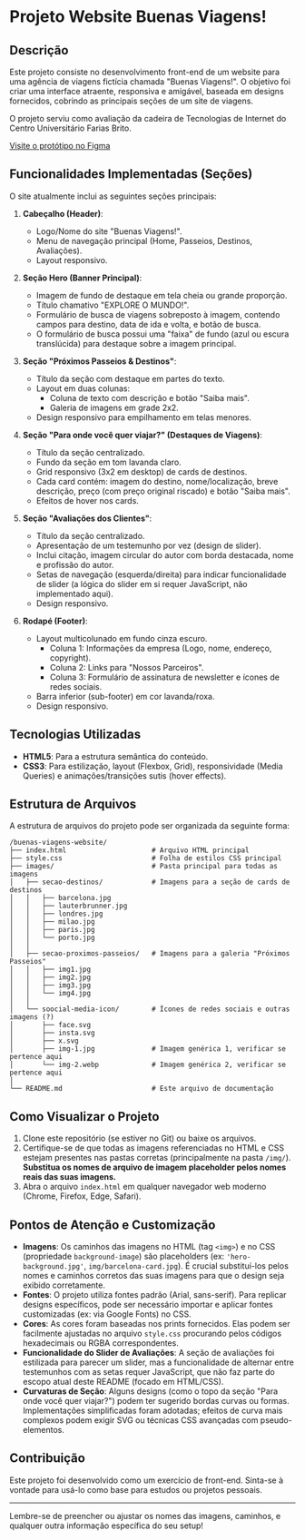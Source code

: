 # Projeto Website Buenas Viagens!

## Descrição

Este projeto consiste no desenvolvimento front-end de um website para uma agência de viagens fictícia chamada "Buenas Viagens!". O objetivo foi criar uma interface atraente, responsiva e amigável, baseada em designs fornecidos, cobrindo as principais seções de um site de viagens.

O projeto serviu como avaliação da cadeira de Tecnologias de Internet do Centro Universitário Farias Brito.

[Visite o protótipo no Figma]([https://www.figma.com/design/9KJ0TJzWD1xDuKOFIWk2K6/trabalho-v2?node-id=8-2&t=5PW797AApxqD2dna-1)

## Funcionalidades Implementadas (Seções)

O site atualmente inclui as seguintes seções principais:

1.  **Cabeçalho (Header)**:
    * Logo/Nome do site "Buenas Viagens!".
    * Menu de navegação principal (Home, Passeios, Destinos, Avaliações).
    * Layout responsivo.

2.  **Seção Hero (Banner Principal)**:
    * Imagem de fundo de destaque em tela cheia ou grande proporção.
    * Título chamativo "EXPLORE O MUNDO!".
    * Formulário de busca de viagens sobreposto à imagem, contendo campos para destino, data de ida e volta, e botão de busca.
    * O formulário de busca possui uma "faixa" de fundo (azul ou escura translúcida) para destaque sobre a imagem principal.

3.  **Seção "Próximos Passeios & Destinos"**:
    * Título da seção com destaque em partes do texto.
    * Layout em duas colunas:
        * Coluna de texto com descrição e botão "Saiba mais".
        * Galeria de imagens em grade 2x2.
    * Design responsivo para empilhamento em telas menores.

4.  **Seção "Para onde você quer viajar?" (Destaques de Viagens)**:
    * Título da seção centralizado.
    * Fundo da seção em tom lavanda claro.
    * Grid responsivo (3x2 em desktop) de cards de destinos.
    * Cada card contém: imagem do destino, nome/localização, breve descrição, preço (com preço original riscado) e botão "Saiba mais".
    * Efeitos de hover nos cards.

5.  **Seção "Avaliações dos Clientes"**:
    * Título da seção centralizado.
    * Apresentação de um testemunho por vez (design de slider).
    * Inclui citação, imagem circular do autor com borda destacada, nome e profissão do autor.
    * Setas de navegação (esquerda/direita) para indicar funcionalidade de slider (a lógica do slider em si requer JavaScript, não implementado aqui).
    * Design responsivo.

6.  **Rodapé (Footer)**:
    * Layout multicolunado em fundo cinza escuro.
        * Coluna 1: Informações da empresa (Logo, nome, endereço, copyright).
        * Coluna 2: Links para "Nossos Parceiros".
        * Coluna 3: Formulário de assinatura de newsletter e ícones de redes sociais.
    * Barra inferior (sub-footer) em cor lavanda/roxa.
    * Design responsivo.

## Tecnologias Utilizadas

* **HTML5**: Para a estrutura semântica do conteúdo.
* **CSS3**: Para estilização, layout (Flexbox, Grid), responsividade (Media Queries) e animações/transições sutis (hover effects).

## Estrutura de Arquivos

A estrutura de arquivos do projeto pode ser organizada da seguinte forma:

```text
/buenas-viagens-website/
├── index.html                     # Arquivo HTML principal
├── style.css                      # Folha de estilos CSS principal
├── images/                        # Pasta principal para todas as imagens
│   ├── secao-destinos/            # Imagens para a seção de cards de destinos
│   │   ├── barcelona.jpg         
│   │   ├── lauterbrunner.jpg     
│   │   ├── londres.jpg           
│   │   ├── milao.jpg             
│   │   ├── paris.jpg             
│   │   └── porto.jpg             
│   │
│   ├── secao-proximos-passeios/   # Imagens para a galeria "Próximos Passeios"
│   │   ├── img1.jpg              
│   │   ├── img2.jpg              
│   │   ├── img3.jpg              
│   │   └── img4.jpg              
│   │
│   └── soocial-media-icon/        # Ícones de redes sociais e outras imagens (?)
│       ├── face.svg              
│       ├── insta.svg             
│       ├── x.svg                 
│       ├── img-1.jpg              # Imagem genérica 1, verificar se pertence aqui
│       └── img-2.webp             # Imagem genérica 2, verificar se pertence aqui
│
└── README.md                      # Este arquivo de documentação
```

## Como Visualizar o Projeto

1.  Clone este repositório (se estiver no Git) ou baixe os arquivos.
2.  Certifique-se de que todas as imagens referenciadas no HTML e CSS estejam presentes nas pastas corretas (principalmente na pasta `/img/`). **Substitua os nomes de arquivo de imagem placeholder pelos nomes reais das suas imagens.**
3.  Abra o arquivo `index.html` em qualquer navegador web moderno (Chrome, Firefox, Edge, Safari).

## Pontos de Atenção e Customização

* **Imagens**: Os caminhos das imagens no HTML (tag `<img>`) e no CSS (propriedade `background-image`) são placeholders (ex: `'hero-background.jpg'`, `img/barcelona-card.jpg`). É crucial substituí-los pelos nomes e caminhos corretos das suas imagens para que o design seja exibido corretamente.
* **Fontes**: O projeto utiliza fontes padrão (Arial, sans-serif). Para replicar designs específicos, pode ser necessário importar e aplicar fontes customizadas (ex: via Google Fonts) no CSS.
* **Cores**: As cores foram baseadas nos prints fornecidos. Elas podem ser facilmente ajustadas no arquivo `style.css` procurando pelos códigos hexadecimais ou RGBA correspondentes.
* **Funcionalidade do Slider de Avaliações**: A seção de avaliações foi estilizada para parecer um slider, mas a funcionalidade de alternar entre testemunhos com as setas requer JavaScript, que não faz parte do escopo atual deste README (focado em HTML/CSS).
* **Curvaturas de Seção**: Alguns designs (como o topo da seção "Para onde você quer viajar?") podem ter sugerido bordas curvas ou formas. Implementações simplificadas foram adotadas; efeitos de curva mais complexos podem exigir SVG ou técnicas CSS avançadas com pseudo-elementos.

## Contribuição

Este projeto foi desenvolvido como um exercício de front-end. Sinta-se à vontade para usá-lo como base para estudos ou projetos pessoais.

---

Lembre-se de preencher ou ajustar os nomes das imagens, caminhos, e qualquer outra informação específica do seu setup!
